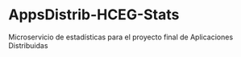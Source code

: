 # AppsDistrib-HCEG-Stats
Microservicio de estadísticas para el proyecto final de Aplicaciones Distribuidas
